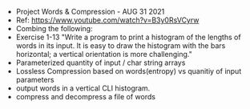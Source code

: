 * Project Words & Compression - AUG 31 2021
* Ref: https://www.youtube.com/watch?v=B3y0RsVCyrw
* Combing the following: 
* Exercise 1-13 "Write a program to print a histogram of the lengths of words in its input. It is easy to draw the histogram with the bars horizontal; a vertical orientation is more challenging."
* Parameterized  quantity of input  / char string arrays
* Lossless Compression based on words(entropy) vs quanitiy of input parameters
* output words in a vertical CLI histogram.
* compress and decompress a file of words 
